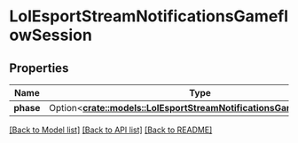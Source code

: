 # LolEsportStreamNotificationsGameflowSession

## Properties

Name | Type | Description | Notes
------------ | ------------- | ------------- | -------------
**phase** | Option<[**crate::models::LolEsportStreamNotificationsGameflowPhase**](LolEsportStreamNotificationsGameflowPhase.md)> |  | [optional]

[[Back to Model list]](../README.md#documentation-for-models) [[Back to API list]](../README.md#documentation-for-api-endpoints) [[Back to README]](../README.md)


